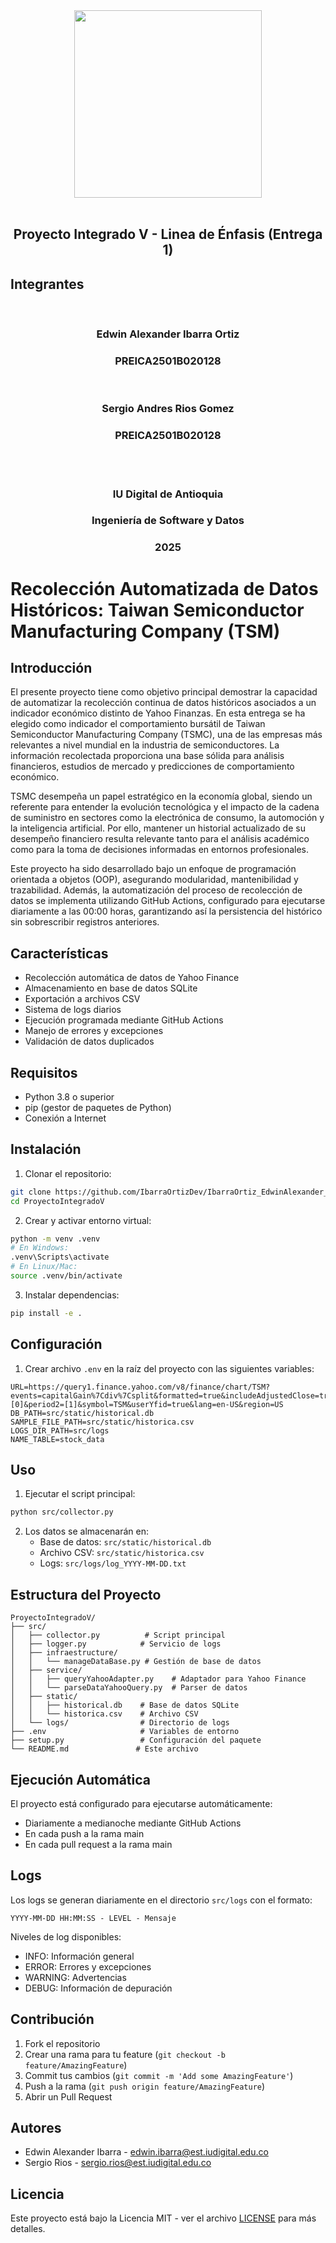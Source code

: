 <div style="text-align:center">
<img style="width:300px" src="https://www.iudigital.edu.co/images/11.-IU-DIGITAL.png"/>
</div>

<br/>

<div style="text-align:center">
 <h2>Proyecto Integrado V - Linea de Énfasis (Entrega 1)</h2>
</div>

## Integrantes
<br/>
<div style="text-align:center">
 <h3>Edwin Alexander Ibarra Ortiz</h3>
 <h3>PREICA2501B020128</h3>
</div>
<br/>
<div style="text-align:center">
 <h3>Sergio Andres Rios Gomez</h3>
 <h3>PREICA2501B020128</h3>
</div>
<br/>
<br/>

<div style="text-align:center">
 <h3>IU Digital de Antioquia</h3>
 <h3>Ingeniería de Software y Datos</h3>
 <h3>2025</h3>
</div>


# Recolección Automatizada de Datos Históricos: Taiwan Semiconductor Manufacturing Company (TSM)

## Introducción

El presente proyecto tiene como objetivo principal demostrar la capacidad de automatizar la recolección continua de datos históricos asociados a un indicador económico distinto de Yahoo Finanzas. En esta entrega se ha elegido como indicador el comportamiento bursátil de Taiwan Semiconductor Manufacturing Company (TSMC), una de las empresas más relevantes a nivel mundial en la industria de semiconductores. La información recolectada proporciona una base sólida para análisis financieros, estudios de mercado y predicciones de comportamiento económico.

TSMC desempeña un papel estratégico en la economía global, siendo un referente para entender la evolución tecnológica y el impacto de la cadena de suministro en sectores como la electrónica de consumo, la automoción y la inteligencia artificial. Por ello, mantener un historial actualizado de su desempeño financiero resulta relevante tanto para el análisis académico como para la toma de decisiones informadas en entornos profesionales.

Este proyecto ha sido desarrollado bajo un enfoque de programación orientada a objetos (OOP), asegurando modularidad, mantenibilidad y trazabilidad. Además, la automatización del proceso de recolección de datos se implementa utilizando GitHub Actions, configurado para ejecutarse diariamente a las 00:00 horas, garantizando así la persistencia del histórico sin sobrescribir registros anteriores.



## Características

- Recolección automática de datos de Yahoo Finance
- Almacenamiento en base de datos SQLite
- Exportación a archivos CSV
- Sistema de logs diarios
- Ejecución programada mediante GitHub Actions
- Manejo de errores y excepciones
- Validación de datos duplicados

## Requisitos

- Python 3.8 o superior
- pip (gestor de paquetes de Python)
- Conexión a Internet

## Instalación

1. Clonar el repositorio:
```bash
git clone https://github.com/IbarraOrtizDev/IbarraOrtiz_EdwinAlexander_infraestructura-arquitectura-big-data.git
cd ProyectoIntegradoV
```

2. Crear y activar entorno virtual:
```bash
python -m venv .venv
# En Windows:
.venv\Scripts\activate
# En Linux/Mac:
source .venv/bin/activate
```

3. Instalar dependencias:
```bash
pip install -e .
```

## Configuración

1. Crear archivo `.env` en la raíz del proyecto con las siguientes variables:
```env
URL=https://query1.finance.yahoo.com/v8/finance/chart/TSM?events=capitalGain%7Cdiv%7Csplit&formatted=true&includeAdjustedClose=true&interval=1d&period1=[0]&period2=[1]&symbol=TSM&userYfid=true&lang=en-US&region=US
DB_PATH=src/static/historical.db
SAMPLE_FILE_PATH=src/static/historica.csv
LOGS_DIR_PATH=src/logs
NAME_TABLE=stock_data
```

## Uso

1. Ejecutar el script principal:
```bash
python src/collector.py
```

2. Los datos se almacenarán en:
   - Base de datos: `src/static/historical.db`
   - Archivo CSV: `src/static/historica.csv`
   - Logs: `src/logs/log_YYYY-MM-DD.txt`

## Estructura del Proyecto

```
ProyectoIntegradoV/
├── src/
│   ├── collector.py          # Script principal
│   ├── logger.py            # Servicio de logs
│   ├── infraestructure/
│   │   └── manageDataBase.py # Gestión de base de datos
│   ├── service/
│   │   ├── queryYahooAdapter.py    # Adaptador para Yahoo Finance
│   │   └── parseDataYahooQuery.py  # Parser de datos
│   ├── static/
│   │   ├── historical.db    # Base de datos SQLite
│   │   └── historica.csv    # Archivo CSV
│   └── logs/                # Directorio de logs
├── .env                     # Variables de entorno
├── setup.py                 # Configuración del paquete
└── README.md               # Este archivo
```

## Ejecución Automática

El proyecto está configurado para ejecutarse automáticamente:
- Diariamente a medianoche mediante GitHub Actions
- En cada push a la rama main
- En cada pull request a la rama main

## Logs

Los logs se generan diariamente en el directorio `src/logs` con el formato:
```
YYYY-MM-DD HH:MM:SS - LEVEL - Mensaje
```

Niveles de log disponibles:
- INFO: Información general
- ERROR: Errores y excepciones
- WARNING: Advertencias
- DEBUG: Información de depuración

## Contribución

1. Fork el repositorio
2. Crear una rama para tu feature (`git checkout -b feature/AmazingFeature`)
3. Commit tus cambios (`git commit -m 'Add some AmazingFeature'`)
4. Push a la rama (`git push origin feature/AmazingFeature`)
5. Abrir un Pull Request

## Autores

- Edwin Alexander Ibarra - [edwin.ibarra@est.iudigital.edu.co](mailto:edwin.ibarra@est.iudigital.edu.co)
- Sergio Rios - [sergio.rios@est.iudigital.edu.co](mailto:sergio.rios@est.iudigital.edu.co)

## Licencia

Este proyecto está bajo la Licencia MIT - ver el archivo [LICENSE](LICENSE) para más detalles.
